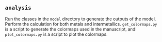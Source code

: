 `analysis`
----------

Run the classes in the `model` directory to generate the outputs of the model. Perform the calculation for both metals and intermetallics. `get_colormaps.py` is a script to generate the colormaps used in the manuscript, and `plot_colormaps.py` is a script to plot the colormaps.